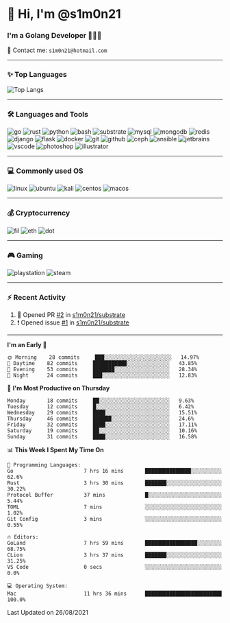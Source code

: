 # 👋 Hi, I'm @s1m0n21

### I'm a Golang Developer 👨🏻‍💻

📮 Contact me: `s1m0n21@hotmail.com`

---

### ✨ Top Languages

![Top Langs](https://github-readme-stats.vercel.app/api/top-langs/?username=s1m0n21&layout=compact)

---

### 🛠 Languages and Tools

![go](https://img.shields.io/badge/Go-00ADD8?style=for-the-badge&logo=go&logoColor=white&message=myfavorite)
![rust](https://img.shields.io/badge/Rust-black?style=for-the-badge&logo=rust&logoColor=#E57324)
![python](https://img.shields.io/badge/Python-3776AB?style=for-the-badge&logo=python&logoColor=white)
![bash](https://img.shields.io/badge/Bash-4EAA25?style=for-the-badge&logo=gnubash&logoColor=white)
![substrate](https://img.shields.io/badge/Substrate-000000?style=for-the-badge&logo=paritysubstrate&logoColor=white)
![mysql](https://img.shields.io/badge/MySQL-025E85?style=for-the-badge&logo=mysql&logoColor=white)
![mongodb](https://img.shields.io/badge/MongoDB-4EA94B?style=for-the-badge&logo=mongodb&logoColor=white)
![redis](https://img.shields.io/badge/redis-%23DD0031.svg?&style=for-the-badge&logo=redis&logoColor=white)
![django](https://img.shields.io/badge/Django-092E20?style=for-the-badge&logo=django&logoColor=white)
![flask](https://img.shields.io/badge/Flask-000000?style=for-the-badge&logo=flask&logoColor=white)
![docker](https://img.shields.io/badge/Docker-2CA5E0?style=for-the-badge&logo=docker&logoColor=white)
![git](https://img.shields.io/badge/Git-F05032?style=for-the-badge&logo=git&logoColor=white)
![github](https://img.shields.io/badge/github-%23121011.svg?style=for-the-badge&logo=github&logoColor=white)
![ceph](https://img.shields.io/badge/Ceph-FFFFFF?style=for-the-badge&logo=ceph&logoColor=E95A53)
![ansible](https://img.shields.io/badge/Ansible-000000?style=for-the-badge&logo=ansible&logoColor=white)
![jetbrains](https://img.shields.io/badge/JetBrains-FFFFFF?style=for-the-badge&logo=jetbrains&logoColor=black)
![vscode](https://img.shields.io/badge/VSCode-007ACC?style=for-the-badge&logo=VisualStudioCode&logoColor=white)
![photoshop](https://img.shields.io/badge/Adobe%20Photoshop-31A8FF?style=for-the-badge&logo=Adobe%20Photoshop&logoColor=black)
![illustrator](https://img.shields.io/badge/Adobe%20Illustrator-FF9A00?style=for-the-badge&logo=adobe%20illustrator&logoColor=black)

---

### 💻 Commonly used OS

![linux](https://img.shields.io/badge/Linux-FCC624?style=for-the-badge&logo=linux&logoColor=black)
![ubuntu](https://img.shields.io/badge/Ubuntu-E95420?style=for-the-badge&logo=ubuntu&logoColor=white)
![kali](https://img.shields.io/badge/Kali_Linux-557C94?style=for-the-badge&logo=kali-linux&logoColor=white)
![centos](https://img.shields.io/badge/CentOS-262577?style=for-the-badge&logo=CentOS&logoColor=white)
![macos](https://img.shields.io/badge/macos-000000?style=for-the-badge&logo=apple&logoColor=white)

---

### 💰 Cryptocurrency

![fil](https://img.shields.io/badge/Filecoin-00C6CE?style=for-the-badge)
![eth](https://img.shields.io/badge/Ethereum-6285F4?style=for-the-badge&logo=ethereum&logoColor=white)
![dot](https://img.shields.io/badge/Polkadot-E00677?style=for-the-badge)

---

### 🎮 Gaming

![playstation](https://img.shields.io/badge/PlayStation-003791?style=for-the-badge&logo=playstation&logoColor=white)
![steam](https://img.shields.io/badge/Steam-000000?style=for-the-badge&logo=steam&logoColor=white)

---

### ⚡️ Recent Activity
<!--START_SECTION:activity-->
1. 💪 Opened PR [#2](https://github.com/s1m0n21/substrate/pull/2) in [s1m0n21/substrate](https://github.com/s1m0n21/substrate)
2. ❗️ Opened issue [#1](https://github.com/s1m0n21/substrate/issues/1) in [s1m0n21/substrate](https://github.com/s1m0n21/substrate)
<!--END_SECTION:activity-->

---

<!--START_SECTION:waka-->
**I'm an Early 🐤** 

```text
🌞 Morning    28 commits     ███░░░░░░░░░░░░░░░░░░░░░░   14.97% 
🌆 Daytime    82 commits     ███████████░░░░░░░░░░░░░░   43.85% 
🌃 Evening    53 commits     ███████░░░░░░░░░░░░░░░░░░   28.34% 
🌙 Night      24 commits     ███░░░░░░░░░░░░░░░░░░░░░░   12.83%

```
📅 **I'm Most Productive on Thursday** 

```text
Monday       18 commits     ██░░░░░░░░░░░░░░░░░░░░░░░   9.63% 
Tuesday      12 commits     █░░░░░░░░░░░░░░░░░░░░░░░░   6.42% 
Wednesday    29 commits     ████░░░░░░░░░░░░░░░░░░░░░   15.51% 
Thursday     46 commits     ██████░░░░░░░░░░░░░░░░░░░   24.6% 
Friday       32 commits     ████░░░░░░░░░░░░░░░░░░░░░   17.11% 
Saturday     19 commits     ██░░░░░░░░░░░░░░░░░░░░░░░   10.16% 
Sunday       31 commits     ████░░░░░░░░░░░░░░░░░░░░░   16.58%

```


📊 **This Week I Spent My Time On** 

```text
💬 Programming Languages: 
Go                       7 hrs 16 mins       ███████████████░░░░░░░░░░   62.6% 
Rust                     3 hrs 30 mins       ███████░░░░░░░░░░░░░░░░░░   30.22% 
Protocol Buffer          37 mins             █░░░░░░░░░░░░░░░░░░░░░░░░   5.44% 
TOML                     7 mins              ░░░░░░░░░░░░░░░░░░░░░░░░░   1.02% 
Git Config               3 mins              ░░░░░░░░░░░░░░░░░░░░░░░░░   0.55%

🔥 Editors: 
GoLand                   7 hrs 59 mins       █████████████████░░░░░░░░   68.75% 
CLion                    3 hrs 37 mins       ███████░░░░░░░░░░░░░░░░░░   31.25% 
VS Code                  0 secs              ░░░░░░░░░░░░░░░░░░░░░░░░░   0.0%

💻 Operating System: 
Mac                      11 hrs 36 mins      █████████████████████████   100.0%

```


 Last Updated on 26/08/2021
<!--END_SECTION:waka-->

<!---
s1m0n21/s1m0n21 is a ✨ special ✨ repository because its `README.md` (this file) appears on your GitHub profile.
You can click the Preview link to take a look at your changes.
--->
